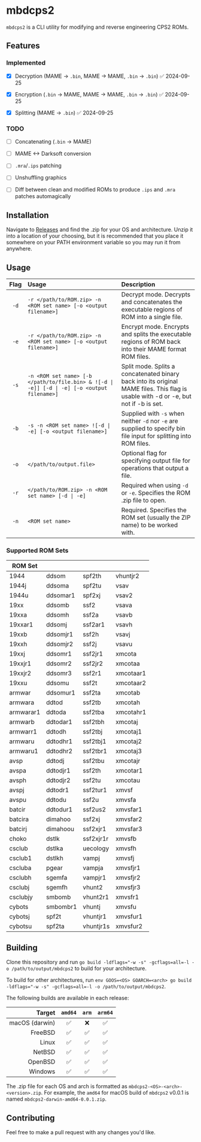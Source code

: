 # mbdcps2

`mbdcps2` is a CLI utility for modifying and reverse engineering CPS2 ROMs.



## Features

### Implemented

- [x] Decryption (MAME -> `.bin`, MAME -> MAME, `.bin` -> `.bin`) ✅ 2024-09-25
- [x] Encryption (`.bin` -> MAME, MAME -> MAME, `.bin` -> `.bin`) ✅ 2024-09-25
- [x] Splitting (MAME -> `.bin`) ✅ 2024-09-25


### TODO

- [ ] Concatenating (`.bin` -> MAME)
- [ ] MAME <-> Darksoft conversion
- [ ] `.mra`/`.ips` patching
- [ ] Unshuffling graphics
- [ ] Diff between clean and modified ROMs to produce `.ips` and `.mra` patches automagically


## Installation

Navigate to [Releases](https://github.com/MBDesu/mbdcps2/releases) and find the .zip for your OS and architecture. Unzip it into a location of your choosing, but it is recommended that you place it somewhere on your PATH environment variable so you may run it from anywhere.


## Usage

| Flag | Usage                                                                                        | Description                                                                                                                          |
| :--: | :------------------------------------------------------------------------------------------- | :----------------------------------------------------------------------------------------------------------------------------------- |
| `-d` | `-r </path/to/ROM.zip> -n <ROM set name> [-o <output filename>]`                             | Decrypt mode. Decrypts and concatenates the executable regions of ROM into a single file.                                            |
| `-e` | `-r </path/to/ROM.zip> -n <ROM set name> [-o <output filename>]`                             | Encrypt mode. Encrypts and splits the executable regions of ROM back into their MAME format ROM files.                               |
| `-s` | `-n <ROM set name> [-b </path/to/file.bin> & ![-d \| -e]] [-d \| -e] [-o <output filename>]` | Split mode. Splits a concatenated binary back into its original MAME files. This flag is usable with -d or -e, but not if -b is set. |
| `-b` | `-s -n <ROM set name> ![-d \| -e] [-o <output filename>]`                                    | Supplied with `-s` when neither `-d` nor `-e` are supplied to specify bin file input for splitting into ROM files.                   |
| `-o` | `</path/to/output.file>`                                                                     | Optional flag for specifying output file for operations that output a file.                                                          |
| `-r` | `</path/to/ROM.zip> -n <ROM set name> [-d \| -e]`                                            | Required when using `-d` or `-e`. Specifies the ROM .zip file to open.                                                               |
| `-n` | `<ROM set name>`                                                                             | Required. Specifies the ROM set (usually the ZIP name) to be worked with.                                                            |


### Supported ROM Sets

| ROM Set   |          |           |           |
| --------- | -------- | --------- | --------- |
| 1944      | ddsom    | spf2th    | vhuntjr2  |
| 1944j     | ddsoma   | spf2tu    | vsav      |
| 1944u     | ddsomar1 | spf2xj    | vsav2     |
| 19xx      | ddsomb   | ssf2      | vsava     |
| 19xxa     | ddsomh   | ssf2a     | vsavb     |
| 19xxar1   | ddsomj   | ssf2ar1   | vsavh     |
| 19xxb     | ddsomjr1 | ssf2h     | vsavj     |
| 19xxh     | ddsomjr2 | ssf2j     | vsavu     |
| 19xxj     | ddsomr1  | ssf2jr1   | xmcota    |
| 19xxjr1   | ddsomr2  | ssf2jr2   | xmcotaa   |
| 19xxjr2   | ddsomr3  | ssf2r1    | xmcotaar1 |
| 19xxu     | ddsomu   | ssf2t     | xmcotaar2 |
| armwar    | ddsomur1 | ssf2ta    | xmcotab   |
| armwara   | ddtod    | ssf2tb    | xmcotah   |
| armwarar1 | ddtoda   | ssf2tba   | xmcotahr1 |
| armwarb   | ddtodar1 | ssf2tbh   | xmcotaj   |
| armwarr1  | ddtodh   | ssf2tbj   | xmcotaj1  |
| armwaru   | ddtodhr1 | ssf2tbj1  | xmcotaj2  |
| armwaru1  | ddtodhr2 | ssf2tbr1  | xmcotaj3  |
| avsp      | ddtodj   | ssf2tbu   | xmcotajr  |
| avspa     | ddtodjr1 | ssf2th    | xmcotar1  |
| avsph     | ddtodjr2 | ssf2tu    | xmcotau   |
| avspj     | ddtodr1  | ssf2tur1  | xmvsf     |
| avspu     | ddtodu   | ssf2u     | xmvsfa    |
| batcir    | ddtodur1 | ssf2us2   | xmvsfar1  |
| batcira   | dimahoo  | ssf2xj    | xmvsfar2  |
| batcirj   | dimahoou | ssf2xjr1  | xmvsfar3  |
| choko     | dstlk    | ssf2xjr1r | xmvsfb    |
| csclub    | dstlka   | uecology  | xmvsfh    |
| csclub1   | dstlkh   | vampj     | xmvsfj    |
| cscluba   | pgear    | vampja    | xmvsfjr1  |
| csclubh   | sgemfa   | vampjr1   | xmvsfjr2  |
| csclubj   | sgemfh   | vhunt2    | xmvsfjr3  |
| csclubjy  | smbomb   | vhunt2r1  | xmvsfr1   |
| cybots    | smbombr1 | vhuntj    | xmvsfu    |
| cybotsj   | spf2t    | vhuntjr1  | xmvsfur1  |
| cybotsu   | spf2ta   | vhuntjr1s | xmvsfur2  |


## Building

Clone this repository and run `go build -ldflags="-w -s" -gcflags=all=-l -o /path/to/output/mbdcps2` to build for your architecture.

To build for other architectures, run `env GOOS=<OS> GOARCH=<arch> go build -ldflags="-w -s" -gcflags=all=-l -o /path/to/output/mbdcps2`.

The following builds are available in each release:

|    Target      | `amd64` | `arm` | `arm64` |
| -------------: | :-----: | :---: | :-----: |
| macOS (darwin) |   ✅    |   ❌   |    ✅   |
| FreeBSD        |   ✅    |   ✅   |    ✅   |
| Linux          |   ✅    |   ✅   |    ✅   |
| NetBSD         |   ✅    |   ✅   |    ✅   |
| OpenBSD        |   ✅    |   ✅   |    ✅   |
| Windows        |   ✅    |   ✅   |    ✅   |

The .zip file for each OS and arch is formatted as `mbdcps2-<OS>-<arch>-<version>.zip`. For example, the `amd64` for macOS build of `mbdcps2` v0.0.1 is named `mbdcps2-darwin-amd64-0.0.1.zip`.


## Contributing

Feel free to make a pull request with any changes you'd like.